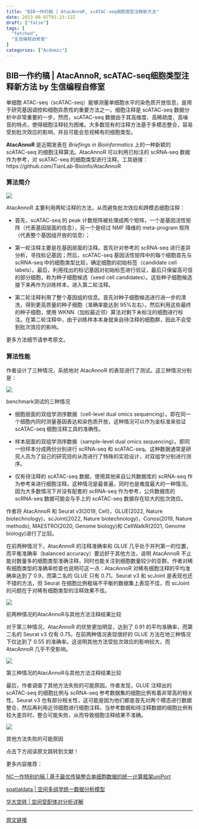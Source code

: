 ```yaml
---
title: "BIB一作约稿 | AtacAnnoR, scATAC-seq细胞类型注释新方法"
date: 2023-08-07T01:23:12Z
draft: ["false"]
tags: [
  "fetched",
  "生信编程自修室"
]
categories: ["Acdemic"]
---
```

BIB一作约稿 | AtacAnnoR, scATAC-seq细胞类型注释新方法 by 生信编程自修室
------
<div><p>单细胞 ATAC-seq（scATAC-seq）能够测量单细胞水平的染色质开放信息，是用于研究基因调控和细胞异质性的重要方法之一。细胞注释是 scATAC-seq 数据分析中非常重要的一步，然而，scATAC-seq 数据由于其高维度、高稀疏度、高噪音的特点，使得细胞注释较为困难。大多数现有的注释方法基于多模态整合，容易受到批次效应的影响，并且可能会忽视稀有的细胞类型。</p><p><strong>AtacAnnoR</strong> 是近期发表在 <em>Briefings in Bioinformatics</em> 上的一种新颖的 scATAC-seq 的细胞注释算法。AtacAnnoR 可以利用已标注的 scRNA-seq 数据作为参考，对 scATAC-seq 的细胞类型进行注释。工具链接：https://github.com/TianLab-Bioinfo/AtacAnnoR</p><h3>算法简介</h3><p><img data-galleryid="" data-ratio="0.5841346153846154" data-s="300,640" data-src="https://mmbiz.qpic.cn/mmbiz_png/rWiaFvFngFbSfnmlxeWp91DV9h8eDPwcHpubfX7n3qngfPdd6EObzOlNuTAOy2nQT0CsibibQnVJcAiaP7ySFETS8g/640?wx_fmt=png" data-type="png" data-w="832" src="https://mmbiz.qpic.cn/mmbiz_png/rWiaFvFngFbSfnmlxeWp91DV9h8eDPwcHpubfX7n3qngfPdd6EObzOlNuTAOy2nQT0CsibibQnVJcAiaP7ySFETS8g/640?wx_fmt=png"></p><p>AtacAnnoR 主要利用两轮注释的方法，从而避免批次效应和跨模态细胞注释：</p><ul><li><section><p>首先，scATAC-seq 的 peak 计数矩阵被处理成两个矩阵，一个是基因活性矩阵（代表基因层面的信息），另一个是经过 NMF 降维的 meta-program 矩阵（代表整个基因组开放的信息）；</p></section></li><li><section><p>第一轮注释主要是在基因层面的注释。首先针对参考的 scRNA-seq 进行差异分析，寻找标记基因；然后，scATAC-seq 基因活性矩阵中的每个细胞首先与 scRNA-seq 中的细胞类型比较，确定细胞的初始标签（candidate cell labels）。最后，利用找出的标记基因对初始标签进行验证，最后只保留高可信的部分细胞，称为种子细胞候选（seed cell candidates）。这些种子细胞候选接下来再作为训练样本，进入第二轮注释。</p></section></li><li><section><p>第二轮注释利用了整个基因组的信息。首先对种子细胞候选进行进一步的清洗，得到更高质量的种子细胞（准确率能达到 95%左右）。然后利用这些最终的种子细胞，使用 WKNN（加权最近邻）算法对剩下未标注的细胞进行标注。在第二轮注释中，由于训练样本本身就来自待注释的细胞群，因此不会受到批次效应的影响。</p></section></li></ul><p>更多方法细节请参考原文。</p><h3>算法性能</h3><p>作者设计了三种情况，系统地对 AtacAnnoR 的表现进行了测试。这三种情况分别是：</p><p><img data-galleryid="" data-ratio="0.24759615384615385" data-s="300,640" data-src="https://mmbiz.qpic.cn/mmbiz_png/rWiaFvFngFbSfnmlxeWp91DV9h8eDPwcH9MNHBwVcFHXVJzdY9KpkwQfibZ4f0kAbt3sP5IZK6oU7JWTQiaryVhJg/640?wx_fmt=png" data-type="png" data-w="832" src="https://mmbiz.qpic.cn/mmbiz_png/rWiaFvFngFbSfnmlxeWp91DV9h8eDPwcH9MNHBwVcFHXVJzdY9KpkwQfibZ4f0kAbt3sP5IZK6oU7JWTQiaryVhJg/640?wx_fmt=png"></p><p>benchmark测试的三种情况<span lang="EN-US"><p></p></span></p><ul><li><section><p>细胞层面的双组学测序数据（cell-level dual omics sequencing）。即在同一个细胞内同时测量基因表达和染色质开放，这种情况可以作为金标准来验证 scATAC-seq 细胞注释工具的准确性。</p></section></li><li><section><p>样本层面的双组学测序数据（sample-level dual omics sequencing）。即同一份样本分成两份分别进行 scRNA-seq 和 scATAC-seq。这种数据通常是研究人员为了自己的研究目的从而进行了特殊的实验设计，对双组学分别进行测序。</p></section></li><li><section><p>仅有待注释的 scATAC-seq 数据，使用其他来自公共数据库的 scRNA-seq 作为参考来进行细胞注释。这种情况是最普遍，同时也是难度最大的一种情况。因为大多数情况下并没有配套的 scRNA-seq 作为参考，公共数据库的 scRNA-seq 数据可能会与手上的 scATAC-seq 数据存在较大的批次效应。</p></section></li></ul><p>作者将 AtacAnnoR 和 Seurat v3(2019, Cell)，GLUE(2022, Nature biotechnology)，scJoint(2022, Nature biotechnology)，Conos(2019, Nature methods), MAESTRO(2020, Genome biology)和 CellWalkR(2021, Genome biology)进行了比较。</p><p>在前两种情况下，AtacAnnoR 的注释准确率和 GLUE 几乎处于并列第一的位置，而平衡准确率（balanced accuracy）要远好于其他方法，说明 AtacAnnoR 不止能对数量多的细胞类型准确注释，同时也能关注到细胞数量较少的亚群。作者对稀有细胞类型的准确率检查也说明可这一点：AtacAnnoR 对稀有细胞注释的平均准确率达到了 0.9，而第二名的 GLUE 只有 0.71。Seurat v3 和 scJoint 是表现也还不错的方法，但 Seurat 在细胞比例极端不平衡的数据集上表现不佳，而 scJoint 的问题在于对稀有细胞类型的注释效果不佳。</p><p><img data-galleryid="" data-ratio="0.6466346153846154" data-s="300,640" data-src="https://mmbiz.qpic.cn/mmbiz_png/rWiaFvFngFbSfnmlxeWp91DV9h8eDPwcHtiaBQ7wfEbqwO1QbOwy21pmwV7NUsiaYKeicQB2sibM22ZImLcibcWbs1Rg/640?wx_fmt=png" data-type="png" data-w="832" src="https://mmbiz.qpic.cn/mmbiz_png/rWiaFvFngFbSfnmlxeWp91DV9h8eDPwcHtiaBQ7wfEbqwO1QbOwy21pmwV7NUsiaYKeicQB2sibM22ZImLcibcWbs1Rg/640?wx_fmt=png"></p><p>前两种情况的AtacAnnoR与其他方法注释结果比较</p><p>对于第三种情况，AtacAnnoR 的优势更加明显，达到了 0.91 的平均准确率，而第二名的 Seurat v3 仅有 0.75。在前两种情况表现很好的 GLUE 方法在地三种情况下仅达到了 0.55 的准确率。这说明其他方法受批次效应的影响较大，而 AtacAnnoR 几乎不受影响。</p><p><img data-galleryid="" data-ratio="0.46634615384615385" data-s="300,640" data-src="https://mmbiz.qpic.cn/mmbiz_png/rWiaFvFngFbSfnmlxeWp91DV9h8eDPwcH4A2VQS8naEImpeh6yHgSWvOYQ6c6cC96nkRqrI9nVTibicsSABsicFIwg/640?wx_fmt=png" data-type="png" data-w="832" src="https://mmbiz.qpic.cn/mmbiz_png/rWiaFvFngFbSfnmlxeWp91DV9h8eDPwcH4A2VQS8naEImpeh6yHgSWvOYQ6c6cC96nkRqrI9nVTibicsSABsicFIwg/640?wx_fmt=png"></p><p>第三种情况的AtacAnnoR与其他方法注释结果比较<span lang="EN-US"><p></p></span></p><p>最后，作者调查了其他方法失败的可能原因。作者发现，GLUE 注释出的 scATAC-seq 的细胞比例与 scRNA-seq 参考数据集的细胞比例有着非常高的相关性，Seurat v3 也有部分相关性，这可能是因为他们都是首先对两个模态进行数据整合，然后再利用近邻细胞进行细胞注释。当参考数据和待注释数据的细胞比例有较大差异时，整合可能失败，从而导致细胞注释结果不准确。</p><p><img data-galleryid="" data-ratio="0.35096153846153844" data-s="300,640" data-src="https://mmbiz.qpic.cn/mmbiz_png/rWiaFvFngFbSfnmlxeWp91DV9h8eDPwcH9reTI4RQ6XMRQs1JNQY7w1csADBOI9bJickQmWgw7y2xHxaCC3WukXA/640?wx_fmt=png" data-type="png" data-w="832" src="https://mmbiz.qpic.cn/mmbiz_png/rWiaFvFngFbSfnmlxeWp91DV9h8eDPwcH9reTI4RQ6XMRQs1JNQY7w1csADBOI9bJickQmWgw7y2xHxaCC3WukXA/640?wx_fmt=png"></p><p>其他方法失败的可能原因</p><p>点击下方阅读原文跳转到文献！</p><p>更多内容推荐：<br></p><p><a target="_blank" href="http://mp.weixin.qq.com/s?__biz=MzU3MTY3ODA2Mw==&amp;mid=2247484658&amp;idx=1&amp;sn=fcd39b497d1a88af5c95c94a6e33faf0&amp;chksm=fcddc8f2cbaa41e4460c3ddb53b9fc05c6453bafd775267a1e9bd12e5051ccfeab9918fcb563&amp;scene=21#wechat_redirect" textvalue="NC一作特别约稿 | 基于最优传输整合单细胞数据的统一计算框架uniPort" linktype="text" imgurl="" imgdata="null" data-itemshowtype="0" tab="innerlink" data-linktype="2">NC一作特别约稿 | 基于最优传输整合单细胞数据的统一计算框架uniPort</a></p><p><a target="_blank" href="http://mp.weixin.qq.com/s?__biz=MzU3MTY3ODA2Mw==&amp;mid=2247485401&amp;idx=1&amp;sn=1e8a1f781655fdf087231b85e77b0dd8&amp;chksm=fcddcbd9cbaa42cf59659bc0f670ed128fc7d09a0e2d9cb54d776a7255a164330495b61bec7f&amp;scene=21#wechat_redirect" textvalue="spatialdata | 空间多组学统一数据分析模型" linktype="text" imgurl="" imgdata="null" data-itemshowtype="0" tab="innerlink" data-linktype="2">spatialdata | 空间多组学统一数据分析模型</a><br></p><p><a target="_blank" href="http://mp.weixin.qq.com/s?__biz=MzU3MTY3ODA2Mw==&amp;mid=2247485365&amp;idx=1&amp;sn=2b39f04177491ee5d70a3b72eabecc81&amp;chksm=fcddcbb5cbaa42a3a719c1cd192cf48bf53ad511563a1951cda2a84c603b4e0ab5359814fa02&amp;scene=21#wechat_redirect" textvalue="华大空转 | 空间受配体对分析详解" linktype="text" imgurl="" imgdata="null" data-itemshowtype="0" tab="innerlink" data-linktype="2">华大空转 | 空间受配体对分析详解</a><br></p><p><mp-style-type data-value="3"></mp-style-type></p></div>  
<hr>
<a href="https://mp.weixin.qq.com/s/9TUlAATcFbG3p2u33ZRtXw",target="_blank" rel="noopener noreferrer">原文链接</a>
